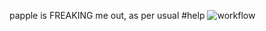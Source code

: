 papple is FREAKING me out, as per usual #help
![workflow](https://github.com/<UserName>/<RepositoryName>/actions/workflows/main.yml/badge.svg)